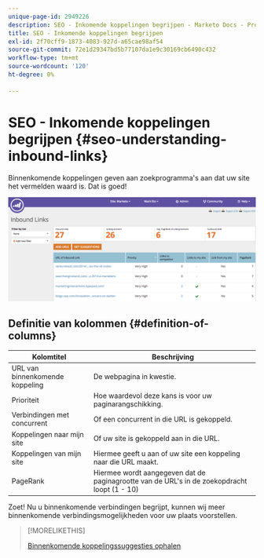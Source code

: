```yaml
---
unique-page-id: 2949226
description: SEO - Inkomende koppelingen begrijpen - Marketo Docs - Productdocumentatie
title: SEO - Inkomende koppelingen begrijpen
exl-id: 2f70cff9-1873-4083-927d-a65cae98af54
source-git-commit: 72e1d29347bd5b77107da1e9c30169cb6490c432
workflow-type: tm+mt
source-wordcount: '120'
ht-degree: 0%

---
```


# SEO - Inkomende koppelingen begrijpen {#seo-understanding-inbound-links}

Binnenkomende koppelingen geven aan zoekprogramma&#39;s aan dat uw site het vermelden waard is. Dat is goed!

![](assets/image2014-9-18-13-3a18-3a10.png)

## Definitie van kolommen {#definition-of-columns}

| Kolomtitel | Beschrijving |
|---|---|
| URL van binnenkomende koppeling | De webpagina in kwestie. |
| Prioriteit | Hoe waardevol deze kans is voor uw paginarangschikking. |
| Verbindingen met concurrent | Of een concurrent in die URL is gekoppeld. |
| Koppelingen naar mijn site | Of uw site is gekoppeld aan in die URL. |
| Koppelingen van mijn site | Hiermee geeft u aan of uw site een koppeling naar die URL maakt. |
| PageRank | Hiermee wordt aangegeven dat de paginagrootte van de URL&#39;s in de zoekopdracht loopt (1 - 10) |

Zoet! Nu u binnenkomende verbindingen begrijpt, kunnen wij meer binnenkomende verbindingsmogelijkheden voor uw plaats voorstellen.

>[!MORELIKETHIS]
>
>[Binnenkomende koppelingssuggesties ophalen](/help/marketo/product-docs/additional-apps/seo/inbound-links/seo-get-inbound-link-suggestions.md)
